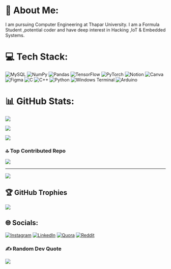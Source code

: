 # 💫 About Me:
I am pursuing Computer Engineering at Thapar University. I am a Formula Student ,potential coder and have deep interest in Hacking ,IoT & Embedded Systems.

# 💻 Tech Stack:
![MySQL](https://img.shields.io/badge/mysql-%2300000f.svg?style=for-the-badge&logo=mysql&logoColor=white) ![NumPy](https://img.shields.io/badge/numpy-%23013243.svg?style=for-the-badge&logo=numpy&logoColor=white) ![Pandas](https://img.shields.io/badge/pandas-%23150458.svg?style=for-the-badge&logo=pandas&logoColor=white) ![TensorFlow](https://img.shields.io/badge/TensorFlow-%23FF6F00.svg?style=for-the-badge&logo=TensorFlow&logoColor=white) ![PyTorch](https://img.shields.io/badge/PyTorch-%23EE4C2C.svg?style=for-the-badge&logo=PyTorch&logoColor=white) ![Notion](https://img.shields.io/badge/Notion-%23000000.svg?style=for-the-badge&logo=notion&logoColor=white) ![Canva](https://img.shields.io/badge/Canva-%2300C4CC.svg?style=for-the-badge&logo=Canva&logoColor=white) ![Figma](https://img.shields.io/badge/figma-%23F24E1E.svg?style=for-the-badge&logo=figma&logoColor=white) ![C](https://img.shields.io/badge/c-%2300599C.svg?style=for-the-badge&logo=c&logoColor=white) ![C++](https://img.shields.io/badge/c++-%2300599C.svg?style=for-the-badge&logo=c%2B%2B&logoColor=white) ![Python](https://img.shields.io/badge/python-3670A0?style=for-the-badge&logo=python&logoColor=ffdd54) ![Windows Terminal](https://img.shields.io/badge/Windows%20Terminal-%234D4D4D.svg?style=for-the-badge&logo=windows-terminal&logoColor=white) ![Arduino](https://img.shields.io/badge/-Arduino-00979D?style=for-the-badge&logo=Arduino&logoColor=white)

# 📊 GitHub Stats:
![](https://github-readme-stats.vercel.app/api?username=talented-adverb&theme=radical&hide_border=false&include_all_commits=false&count_private=false)<br/>

![](https://github-readme-streak-stats.herokuapp.com/?user=talented-adverb&theme=radical&hide_border=false)<br/>

![](https://github-readme-stats.vercel.app/api/top-langs/?username=talented-adverb&theme=radical&hide_border=false&include_all_commits=false&count_private=false&layout=compact)

### 🔝 Top Contributed Repo
![](https://github-contributor-stats.vercel.app/api?username=talented-adverb&limit=5&theme=radical&combine_all_yearly_contributions=true)

---
[![](https://visitcount.itsvg.in/api?id=talented-adverb&icon=0&color=4)](https://visitcount.itsvg.in)

## 🏆 GitHub Trophies
![](https://github-profile-trophy.vercel.app/?username=talented-adverb&theme=radical&no-frame=true&no-bg=true&margin-w=4)

## 🌐 Socials:
[![Instagram](https://img.shields.io/badge/Instagram-%23E4405F.svg?logo=Instagram&logoColor=white)](https://instagram.com/itz_pratham_040)
[![LinkedIn](https://img.shields.io/badge/LinkedIn-%230077B5.svg?logo=linkedin&logoColor=white)](https://www.linkedin.com/in/pratham-sharma-184160255/)
[![Quora](https://img.shields.io/badge/Quora-%23B92B27.svg?logo=Quora&logoColor=white)](https://quora.com/profile/PRATHAM-SHARMA)
[![Reddit](https://img.shields.io/badge/Reddit-%23FF4500.svg?logo=Reddit&logoColor=white)](https://reddit.com/user/talented_adverb01)

### ✍️ Random Dev Quote
![](https://quotes-github-readme.vercel.app/api?type=vetical&theme=radical)



<!-- Proudly created with GPRM ( https://gprm.itsvg.in ) -->
